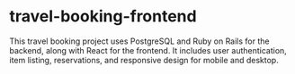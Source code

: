 # travel-booking-frontend
This travel booking project uses PostgreSQL and Ruby on Rails for the backend, along with React for the frontend. It includes user authentication, item listing, reservations, and responsive design for mobile and desktop.
